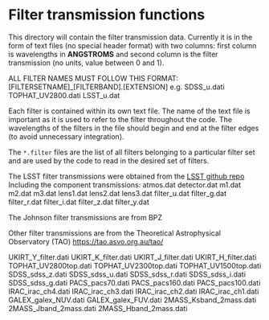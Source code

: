 # Filter transmission functions

This directory will contain the filter transmission data. Currently it is in the form of text files (no 
special header format) with two columns: first column is wavelengths in **ANGSTROMS** and second column is the
filter transmission (no units, value between 0 and 1). 

ALL FILTER NAMES MUST FOLLOW THIS FORMAT:
[FILTERSETNAME]_[FILTERBAND].[EXTENSION]
e.g.
SDSS_u.dati
TOPHAT_UV2800.dati
LSST_u.dat

Each filter is contained within its own text file. The name of the text file is important as it is used to 
refer to the filter throughout the code. The wavelengths of the filters in the file should begin and end at 
the filter edges (to avoid unnecessary integration).

The `*.filter` files are the list of all filters belonging to a particular filter set and are used by the code
to read in the desired set of filters.

The LSST filter transmissions were obtained from the [LSST github repo](https://github.com/lsst/throughputs)
Including the component transmissions:
atmos.dat detector.dat m1.dat m2.dat m3.dat lens1.dat lens2.dat lens3.dat
filter_u.dat filter_g.dat filter_r.dat filter_i.dat filter_z.dat filter_y.dat

The Johnson filter transmissions are from BPZ

Other filter transmissions are from the Theoretical Astrophysical Observatory (TAO)
https://tao.asvo.org.au/tao/

UKIRT_Y_filter.dati
UKIRT_K_filter.dati
UKIRT_J_filter.dati
UKIRT_H_filter.dati
TOPHAT_UV2800top.dati
TOPHAT_UV2300top.dati
TOPHAT_UV1500top.dati
SDSS_sdss_z.dati
SDSS_sdss_u.dati
SDSS_sdss_r.dati
SDSS_sdss_i.dati
SDSS_sdss_g.dati
PACS_pacs70.dati
PACS_pacs160.dati
PACS_pacs100.dati
IRAC_irac_ch4.dati
IRAC_irac_ch3.dati
IRAC_irac_ch2.dati
IRAC_irac_ch1.dati
GALEX_galex_NUV.dati
GALEX_galex_FUV.dati
2MASS_Ksband_2mass.dati
2MASS_Jband_2mass.dati
2MASS_Hband_2mass.dati
